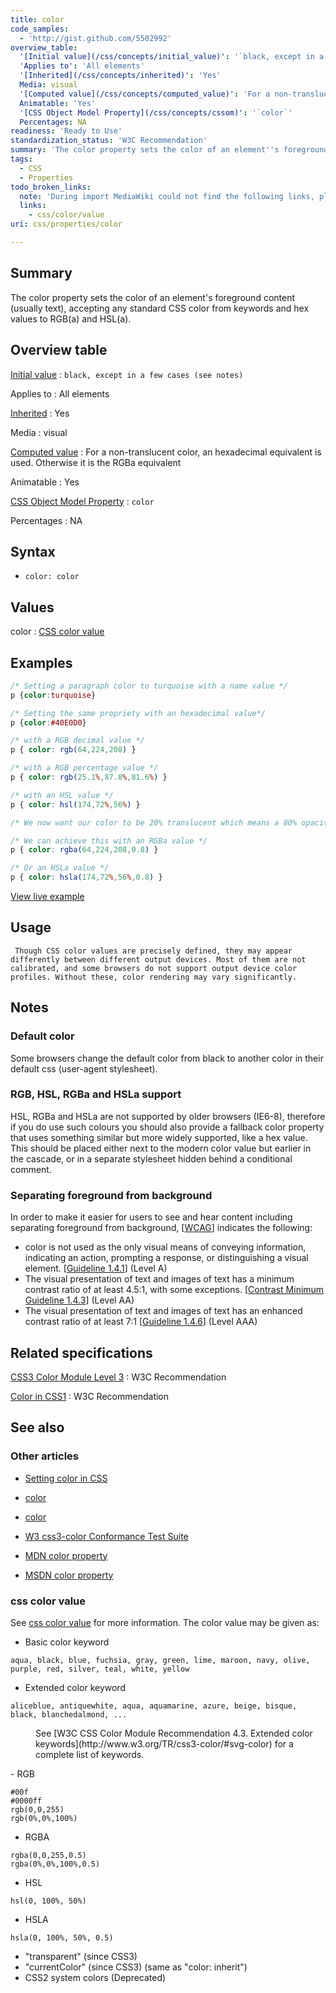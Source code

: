 ```yaml
---
title: color
code_samples:
  - 'http://gist.github.com/5502992'
overview_table:
  '[Initial value](/css/concepts/initial_value)': '`black, except in a few cases (see notes)`'
  'Applies to': 'All elements'
  '[Inherited](/css/concepts/inherited)': 'Yes'
  Media: visual
  '[Computed value](/css/concepts/computed_value)': 'For a non-translucent color, an hexadecimal equivalent is used. Otherwise it is the RGBa equivalent'
  Animatable: 'Yes'
  '[CSS Object Model Property](/css/concepts/cssom)': '`color`'
  Percentages: NA
readiness: 'Ready to Use'
standardization_status: 'W3C Recommendation'
summary: 'The color property sets the color of an element''s foreground content (usually text), accepting any standard CSS color from keywords and hex values to RGB(a) and HSL(a).'
tags:
  - CSS
  - Properties
todo_broken_links:
  note: 'During import MediaWiki could not find the following links, please fix and adjust this list.'
  links:
    - css/color/value
uri: css/properties/color

---
```

## <span>Summary</span>

The color property sets the color of an element's foreground content (usually text), accepting any standard CSS color from keywords and hex values to RGB(a) and HSL(a).

## <span>Overview table</span>

[Initial value](/css/concepts/initial_value)
:   `black, except in a few cases (see notes)`

Applies to
:   All elements

[Inherited](/css/concepts/inherited)
:   Yes

Media
:   visual

[Computed value](/css/concepts/computed_value)
:   For a non-translucent color, an hexadecimal equivalent is used. Otherwise it is the RGBa equivalent

Animatable
:   Yes

[CSS Object Model Property](/css/concepts/cssom)
:   `color`

Percentages
:   NA

## <span>Syntax</span>

-   `color: color`

## <span>Values</span>

color
:   [CSS color value](/css/color)

## <span>Examples</span>

``` css
/* Setting a paragraph color to turquoise with a name value */
p {color:turquoise}

/* Setting the same propriety with an hexadecimal value*/
p {color:#40E0D0}

/* with a RGB decimal value */
p { color: rgb(64,224,208) }

/* with a RGB percentage value */
p { color: rgb(25.1%,87.8%,81.6%) }

/* with an HSL value */
p { color: hsl(174,72%,56%) }

/* We now want our color to be 20% translucent which means a 80% opacity */

/* We can achieve this with an RGBa value */
p { color: rgba(64,224,208,0.8) }

/* Or an HSLa value */
p { color: hsla(174,72%,56%,0.8) }
```

[View live example](http://code.webplatform.org/gist/5502992)

## <span>Usage</span>

     Though CSS color values are precisely defined, they may appear differently between different output devices. Most of them are not calibrated, and some browsers do not support output device color profiles. Without these, color rendering may vary significantly.

## <span>Notes</span>

### <span>Default color</span>

Some browsers change the default color from black to another color in their default css (user-agent stylesheet).

### <span>RGB, HSL, RGBa and HSLa support</span>

HSL, RGBa and HSLa are not supported by older browsers (IE6-8), therefore if you do use such colours you should also provide a fallback color property that uses something similar but more widely supported, like a hex value. This should be placed either next to the modern color value but earlier in the cascade, or in a separate stylesheet hidden behind a conditional comment.

### <span>Separating foreground from background</span>

In order to make it easier for users to see and hear content including separating foreground from background, [[WCAG](http://www.w3.org/TR/2008/REC-WCAG20-20081211/)] indicates the following:

-   color is not used as the only visual means of conveying information, indicating an action, prompting a response, or distinguishing a visual element. [[Guideline 1.4.1](http://www.w3.org/TR/2008/REC-WCAG20-20081211/#visual-audio-contrast-without-color)] (Level A)
-   The visual presentation of text and images of text has a minimum contrast ratio of at least 4.5:1, with some exceptions. [[Contrast Minimum Guideline 1.4.3](http://www.w3.org/TR/2008/REC-WCAG20-20081211/#visual-audio-contrast-contrast)] (Level AA)
-   The visual presentation of text and images of text has an enhanced contrast ratio of at least 7:1 [[Guideline 1.4.6](http://www.w3.org/TR/2008/REC-WCAG20-20081211/#visual-audio-contrast7)] (Level AAA)

## <span>Related specifications</span>

[CSS3 Color Module Level 3](http://www.w3.org/TR/css3-color/)
:   W3C Recommendation

[Color in CSS1](http://www.w3.org/TR/REC-CSS1/#color)
:   W3C Recommendation

## <span>See also</span>

### <span>Other articles</span>

-   [Setting color in CSS](/tutorials/setting_color_in_css)
-   [color](/css/color)
-   [color](/css/data_types/color)

-   [W3 css3-color Conformance Test Suite](http://www.w3.org/Style/CSS/Test/CSS3/Color/current/)
-   [MDN color property](https://developer.mozilla.org/en-US/docs/CSS/color)
-   [MSDN color property](http://msdn.microsoft.com/en-us/library/ie/ms530749(v=vs.85).aspx)

### <span>css color value</span>

See [css color value](/w/index.php?title=css/color/value&action=edit&redlink=1) for more information. The color value may be given as:

-   Basic color keyword

<!-- -->

    aqua, black, blue, fuchsia, gray, green, lime, maroon, navy, olive, purple, red, silver, teal, white, yellow

-   Extended color keyword

<!-- -->

    aliceblue, antiquewhite, aqua, aquamarine, azure, beige, bisque, black, blanchedalmond, ...

<dl>
<dd>
See [W3C CSS Color Module Recommendation 4.3. Extended color keywords](http://www.w3.org/TR/css3-color/#svg-color) for a complete list of keywords.

</dd>
</dl>
-   RGB

<!-- -->

    #00f
    #0000ff
    rgb(0,0,255)
    rgb(0%,0%,100%)

-   RGBA

<!-- -->

    rgba(0,0,255,0.5)
    rgba(0%,0%,100%,0.5)

-   HSL

<!-- -->

    hsl(0, 100%, 50%)

-   HSLA

<!-- -->

    hsla(0, 100%, 50%, 0.5)

-   "transparent" (since CSS3)
-   "currentColor" (since CSS3) (same as "color: inherit")
-   CSS2 system colors (Deprecated)
